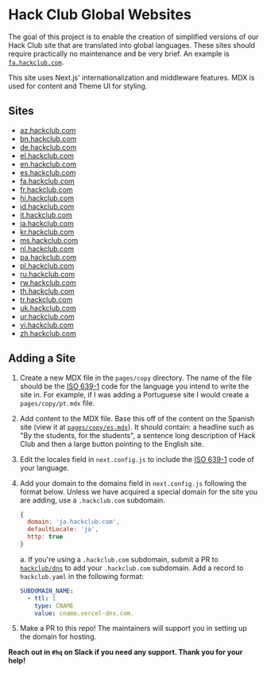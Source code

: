 # Hack Club Global Websites

The goal of this project is to enable the creation of simplified versions of our Hack Club site that are translated into global languages. These sites should require practically no maintenance and be very brief. An example is [`fa.hackclub.com`](https://fa.hackclub.com).

This site uses Next.js' internationalization and middleware features. MDX is used for content and Theme UI for styling.

## Sites

- [az.hackclub.com](https://az.hackclub.com)
- [bn.hackclub.com](https://bn.hackclub.com)
- [de.hackclub.com](https://de.hackclub.com)
- [el.hackclub.com](https://el.hackclub.com)
- [en.hackclub.com](https://en.hackclub.com)
- [es.hackclub.com](https://es.hackclub.com)
- [fa.hackclub.com](https://fa.hackclub.com)
- [fr.hackclub.com](https://fr.hackclub.com)
- [hi.hackclub.com](https://hi.hackclub.com)
- [id.hackclub.com](https://id.hackclub.com)
- [it.hackclub.com](https://it.hackclub.com)
- [ja.hackclub.com](https://ja.hackclub.com)
- [kr.hackclub.com](https://kr.hackclub.com)
- [ms.hackclub.com](https://ms.hackclub.com)
- [nl.hackclub.com](https://nl.hackclub.com)
- [pa.hackclub.com](https://pa.hackclub.com)
- [pl.hackclub.com](https://pl.hackclub.com)
- [ru.hackclub.com](https://ru.hackclub.com)
- [rw.hackclub.com](https://rw.hackclub.com)
- [th.hackclub.com](https://th.hackclub.com)
- [tr.hackclub.com](https://tr.hackclub.com)
- [uk.hackclub.com](https://uk.hackclub.com)
- [ur.hackclub.com](https://ur.hackclub.com)
- [vi.hackclub.com](https://vi.hackclub.com)
- [zh.hackclub.com](https://zh.hackclub.com)

## Adding a Site

1. Create a new MDX file in the `pages/copy` directory. The name of the file should be the [ISO 639-1](https://en.wikipedia.org/wiki/ISO_639-1) code for the language you intend to write the site in. For example, if I was adding a Portuguese site I would create a `pages/copy/pt.mdx` file.

2. Add content to the MDX file. Base this off of the content on the Spanish site (view it at [`pages/copy/es.mdx`](/pages/copy/es.mdx)). It should contain: a headline such as "By the students, for the students", a sentence long description of Hack Club and then a large button pointing to the English site.

3. Edit the locales field in `next.config.js` to include the [ISO 639-1](https://en.wikipedia.org/wiki/ISO_639-1) code of your language.

4. Add your domain to the domains field in `next.config.js` following the format below. Unless we have acquired a special domain for the site you are adding, use a `.hackclub.com` subdomain.
    ```javascript
    {
      domain: 'ja.hackclub.com',
      defaultLocale: 'ja',
      http: true
    }
    ```

    a. If you're using a `.hackclub.com` subdomain, submit a PR to [`hackclub/dns`](https://github.com/hackclub/dns) to add your `.hackclub.com` subdomain. Add a record to `hackclub.yaml` in the following format:
    
    ```yaml
    SUBDOMAIN_NAME:
      - ttl: 1
        type: CNAME
        value: cname.vercel-dns.com.
    ```

6. Make a PR to this repo! The maintainers will support you in setting up the domain for hosting.

**Reach out in `#hq` on Slack if you need any support. Thank you for your help!**


